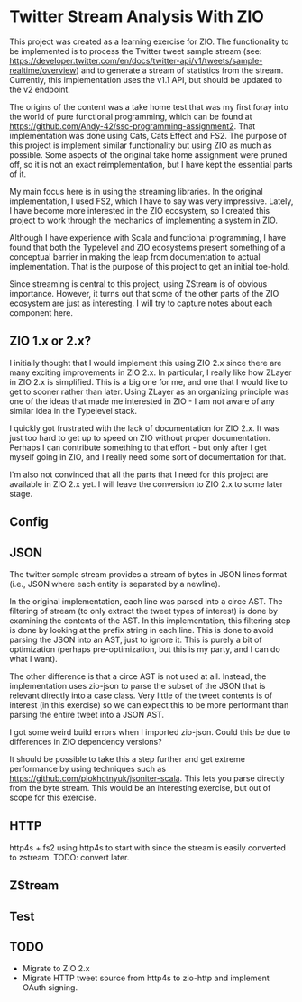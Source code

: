 # Twitter Stream Analysis With ZIO 

This project was created as a learning exercise for ZIO.
The functionality to be implemented is to process the Twitter
tweet sample stream (see:
https://developer.twitter.com/en/docs/twitter-api/v1/tweets/sample-realtime/overview)
and to generate a stream of statistics from the stream.
Currently, this implementation uses the v1.1 API, but should be
updated to the v2 endpoint.

The origins of the content was a take home test that was my first
foray into the world of pure functional programming, which
can be found at https://github.com/Andy-42/ssc-programming-assignment2.
That implementation was done using Cats, Cats Effect and FS2.
The purpose of this project is implement similar functionality
but using ZIO as much as possible. Some aspects of the original
take home assignment were pruned off, so it is not an exact reimplementation,
but I have kept the essential parts of it.

My main focus here is in using the streaming libraries. 
In the original implementation, I used FS2, which I have to say was
very impressive. Lately, I have become more interested in the
ZIO ecosystem, so I created this project to work through the mechanics
of implementing a system in ZIO. 

Although I have experience with Scala
and functional programming, I have found that both the Typelevel and
ZIO ecosystems present something of a conceptual barrier in making the
leap from documentation to actual implementation. That is the purpose
of this project to get an initial toe-hold.

Since streaming is central to this project,
using ZStream is of obvious importance. However, it turns out that some of
the other parts of the ZIO ecosystem are just as interesting. I will try
to capture notes about each component here.

## ZIO 1.x or 2.x?

I initially thought that I would implement this using ZIO 2.x since there
are many exciting improvements in ZIO 2.x. In particular, I really like
how ZLayer in ZIO 2.x is simplified. This is a big one for me, and one
that I would like to get to sooner rather than later. Using ZLayer
as an organizing principle was one of the ideas that made me interested
in ZIO - I am not aware of any similar idea in the Typelevel stack.

I quickly got frustrated with the lack of documentation for ZIO 2.x.
It was just too hard to get up to speed on ZIO without proper documentation.
Perhaps I can contribute something to that effort - but only after I get myself
going in ZIO, and I really need some sort of documentation for that.

I'm also not convinced that all the parts that I need for this project
are available in ZIO 2.x yet. I will leave the conversion to ZIO 2.x
to some later stage.

## Config

## JSON

The twitter sample stream provides a stream of bytes in JSON lines format
(i.e., JSON where each entity is separated by a newline).

In the original implementation, each line was parsed into a circe AST.
The filtering of stream (to only extract the tweet types of interest)
is done by examining the contents of the AST. In this implementation,
this filtering step is done by looking at the prefix string in each
line. This is done to avoid parsing the JSON into an AST, just to ignore
it. This is purely a bit of optimization (perhaps pre-optimization, but this
is my party, and I can do what I want).

The other difference is that a circe AST is not used at all. Instead, the
implementation uses zio-json to parse the subset of the JSON that is relevant
directly into a case class. Very little of the tweet contents is of interest
(in this exercise) so we can expect this to be more performant than
parsing the entire tweet into a JSON AST.

I got some weird build errors when I imported zio-json.
Could this be due to differences in ZIO dependency versions?

It should be possible to take this a step further and get extreme performance
by using techniques such as https://github.com/plokhotnyuk/jsoniter-scala.
This lets you parse directly from the byte stream. This would be an interesting
exercise, but out of scope for this exercise.

## HTTP

http4s + fs2 
using http4s to start with since the stream is easily converted to zstream.
TODO: convert later.

## ZStream

## Test

## TODO

* Migrate to ZIO 2.x
* Migrate HTTP tweet source from http4s to zio-http and implement OAuth signing.

